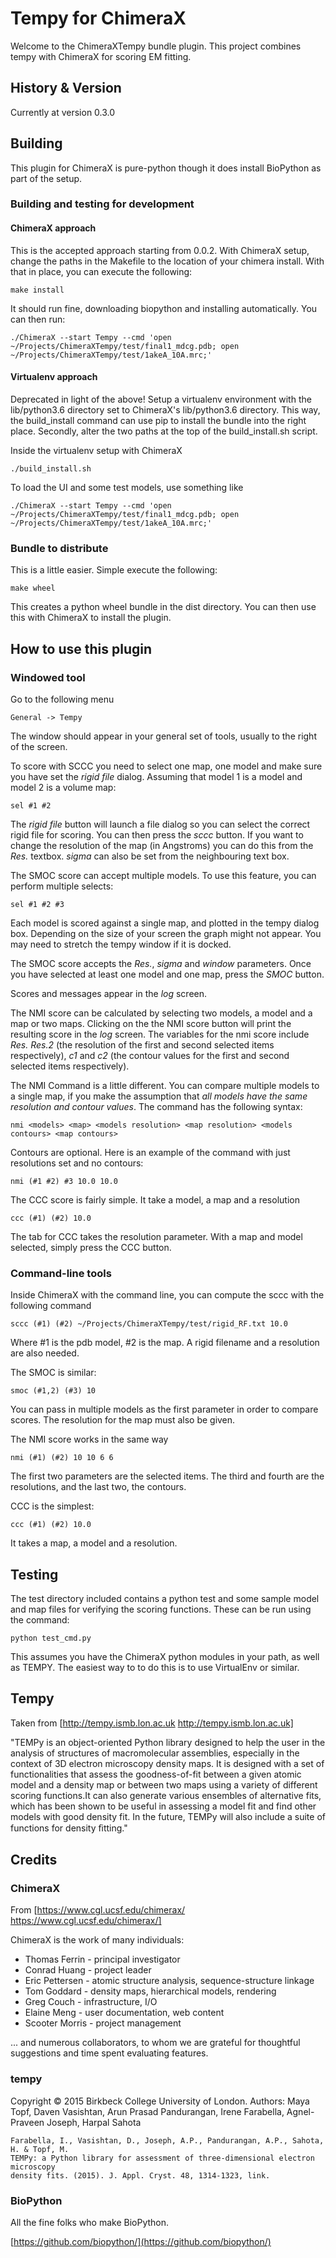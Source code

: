 # Tempy for ChimeraX

Welcome to the ChimeraXTempy bundle plugin. This project combines tempy with ChimeraX for scoring EM fitting.

## History & Version
Currently at version 0.3.0

## Building

This plugin for ChimeraX is pure-python though it does install BioPython as part of the setup.

### Building and testing for development

#### ChimeraX approach

This is the accepted approach starting from 0.0.2. With ChimeraX setup, change the paths in the Makefile to the location of your chimera install. With that in place, you can execute the following:

    make install

It should run fine, downloading biopython and installing automatically. You can then run:

    ./ChimeraX --start Tempy --cmd 'open ~/Projects/ChimeraXTempy/test/final1_mdcg.pdb; open ~/Projects/ChimeraXTempy/test/1akeA_10A.mrc;'

#### Virtualenv approach

Deprecated in light of the above! Setup a virtualenv environment with the lib/python3.6 directory set to ChimeraX's lib/python3.6 directory. This way, the build_install command can use pip to install the bundle into the right place. Secondly, alter the two paths at the top of the build_install.sh script.

Inside the virtualenv setup with ChimeraX

    ./build_install.sh

To load the UI and some test models, use something like

    ./ChimeraX --start Tempy --cmd 'open ~/Projects/ChimeraXTempy/test/final1_mdcg.pdb; open ~/Projects/ChimeraXTempy/test/1akeA_10A.mrc;'

### Bundle to distribute

This is a little easier. Simple execute the following:

    make wheel

This creates a python wheel bundle in the dist directory. You can then use this with ChimeraX to install the plugin.

## How to use this plugin

### Windowed tool

Go to the following menu

    General -> Tempy

The window should appear in your general set of tools, usually to the right of the screen.

To score with SCCC you need to select one map, one model and make sure you have set the *rigid file* dialog. Assuming that model 1 is a model and model 2 is a volume map:

    sel #1 #2 

The *rigid file* button will launch a file dialog so you can select the correct rigid file for scoring. You can then press the *sccc* button. If you want to change the resolution of the map (in Angstroms) you can do this from the *Res.* textbox. *sigma* can also be set from the neighbouring text box.

The SMOC score can accept multiple models. To use this feature, you can perform multiple selects:

    sel #1 #2 #3

Each model is scored against a single map, and plotted in the tempy dialog box. Depending on the size of your screen the graph might not appear. You may need to stretch the tempy window if it is docked.

The SMOC score accepts the *Res.*, *sigma* and *window* parameters. Once you have selected at least one model and one map, press the *SMOC* button.

Scores and messages appear in the *log* screen.

The NMI score can be calculated by selecting two models, a model and a map or two maps. Clicking on the the NMI score button will print the resulting score in the *log* screen. The variables for the nmi score include *Res.* *Res.2* (the resolution of the first and second selected items respectively), *c1* and *c2* (the contour values for the first and second selected items respectively).

The NMI Command is a little different. You can compare multiple models to a single map, if you make the assumption that *all models have the same resolution and contour values*. The command has the following syntax:

    nmi <models> <map> <models resolution> <map resolution> <models contours> <map contours>

Contours are optional. Here is an example of the command with just resolutions set and no contours:

    nmi (#1 #2) #3 10.0 10.0

The CCC score is fairly simple. It take a model, a map and a resolution

    ccc (#1) (#2) 10.0

The tab for CCC takes the resolution parameter. With a map and model selected, simply press the CCC button.


### Command-line tools
Inside ChimeraX with the command line, you can compute the sccc with the following command

    sccc (#1) (#2) ~/Projects/ChimeraXTempy/test/rigid_RF.txt 10.0

Where #1 is the pdb model, #2 is the map. A rigid filename and a resolution are also needed.

The SMOC is similar:

    smoc (#1,2) (#3) 10

You can pass in multiple models as the first parameter in order to compare scores. The resolution for the map must also be given.

The NMI score works in the same way

    nmi (#1) (#2) 10 10 6 6

The first two parameters are the selected items. The third and fourth are the resolutions, and the last two, the contours.

CCC is the simplest:

    ccc (#1) (#2) 10.0

It takes a map, a model and a resolution.

## Testing

The test directory included contains a python test and some sample model and map files for verifying the scoring functions. These can be run using the command:

    python test_cmd.py

This assumes you have the ChimeraX python modules in your path, as well as TEMPY. The easiest way to to do this is to use VirtualEnv or similar.

## Tempy

Taken from [http://tempy.ismb.lon.ac.uk http://tempy.ismb.lon.ac.uk] 

"TEMPy is an object-oriented Python library designed to help the user in the analysis of structures of macromolecular assemblies, especially in the context of 3D electron microscopy density maps. It is designed with a set of functionalities that assess the goodness-of-fit between a given atomic model and a density map or between two maps using a variety of different scoring functions.It can also generate various ensembles of alternative fits, which has been shown to be useful in assessing a model fit and find other models with good density fit. In the future, TEMPy will also include a suite of functions for density ﬁtting."

## Credits

### ChimeraX

From [https://www.cgl.ucsf.edu/chimerax/ https://www.cgl.ucsf.edu/chimerax/]

ChimeraX is the work of many individuals:

- Thomas Ferrin - principal investigator
- Conrad Huang - project leader
- Eric Pettersen - atomic structure analysis, sequence-structure linkage
- Tom Goddard - density maps, hierarchical models, rendering
- Greg Couch - infrastructure, I/O
- Elaine Meng - user documentation, web content
- Scooter Morris - project management 

... and numerous collaborators, to whom we are grateful for thoughtful suggestions and time spent evaluating features. 

### tempy
Copyright © 2015 Birkbeck College University of London.
Authors: Maya Topf, Daven Vasishtan, Arun Prasad Pandurangan, Irene Farabella, Agnel-Praveen Joseph, Harpal Sahota

    Farabella, I., Vasishtan, D., Joseph, A.P., Pandurangan, A.P., Sahota, H. & Topf, M.
    TEMPy: a Python library for assessment of three-dimensional electron microscopy 
    density fits. (2015). J. Appl. Cryst. 48, 1314-1323, link.

### BioPython

All the fine folks who make BioPython.

[https://github.com/biopython/](https://github.com/biopython/)

